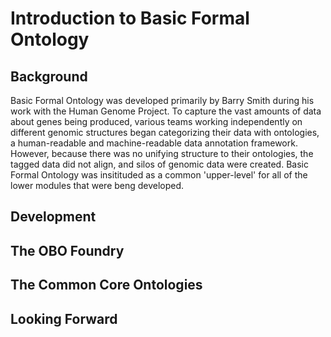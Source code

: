 # Introduction to Basic Formal Ontology

## Background
Basic Formal Ontology was developed primarily by Barry Smith during his work with the Human Genome Project. To capture the vast amounts of data about genes being produced, various teams working independently on different genomic structures began categorizing their data with ontologies,
a human-readable and machine-readable data annotation framework. However, because there was no unifying structure to their ontologies, the tagged data did not align, and silos of genomic data were created. Basic Formal Ontology was insitituded as a common 'upper-level' for all of the lower modules that were beng developed.

## Development

## The OBO Foundry

## The Common Core Ontologies

## Looking Forward

